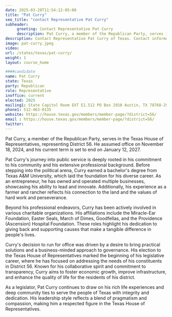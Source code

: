 ```yaml
---
date: 2025-03-28T11:54:12-05:00
title: "Pat Curry"
seo_title: "contact Representative Pat Curry"
subheader:
     greeting: Contact Representative Pat Curry
     description: Pat Curry, a member of the Republican Party, serves in the Texas House of Representatives, representing District 56. He assumed office on November 18, 2024, and his current term is set to end on January 12, 2027.
description: Contact Representative Pat Curry of Texas. Contact information for Pat Curry includes email address, phone number, and mailing address.
image: pat-curry.jpeg
video:
url: /states/texas/pat-curry/
weight: 1
layout: course_home

####candidate
name: Pat Curry
state: Texas
party: Republican
role: Representative
inoffice: current
elected: 2025
mailing1: State Capitol Room EXT E1.512 PO Box 2910 Austin, TX 78768-2910
phone1: 512-463-0135
website: https://house.texas.gov/members/member-page/?district=56/
email : https://house.texas.gov/members/member-page/?district=56/
twitter: 
---
```

Pat Curry, a member of the Republican Party, serves in the Texas House of Representatives, representing District 56. He assumed office on November 18, 2024, and his current term is set to end on January 12, 2027.

Pat Curry's journey into public service is deeply rooted in his commitment to his community and his extensive professional background. Before stepping into the political arena, Curry earned a bachelor's degree from Texas A&M University, which laid the foundation for his diverse career. As an entrepreneur, he has owned and operated multiple businesses, showcasing his ability to lead and innovate. Additionally, his experience as a farmer and rancher reflects his connection to the land and the values of hard work and perseverance.

Beyond his professional endeavors, Curry has been actively involved in various charitable organizations. His affiliations include the Miracle-Ear Foundation, Easter Seals, March of Dimes, Goodfellas, and the Providence (Ascension) Hospital Foundation. These roles highlight his dedication to giving back and supporting causes that make a tangible difference in people's lives.

Curry's decision to run for office was driven by a desire to bring practical solutions and a business-minded approach to governance. His election to the Texas House of Representatives marked the beginning of his legislative career, where he has focused on addressing the needs of his constituents in District 56. Known for his collaborative spirit and commitment to transparency, Curry aims to foster economic growth, improve infrastructure, and enhance the quality of life for the residents of his district.

As a legislator, Pat Curry continues to draw on his rich life experiences and deep community ties to serve the people of Texas with integrity and dedication. His leadership style reflects a blend of pragmatism and compassion, making him a respected figure in the Texas House of Representatives.
